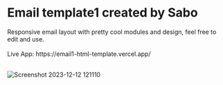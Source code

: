 <h1>Email template1 created by Sabo</h1>
Responsive email layout with pretty cool modules and design, feel free to edit and use.
<br>
<br>
Live App: https://email1-html-template.vercel.app/
<br>
<br>

![Screenshot 2023-12-12 121110](https://github.com/JDsabo/email1-html-template/assets/82731778/16431b22-aee7-43c3-91f9-69f163ffc9df)
